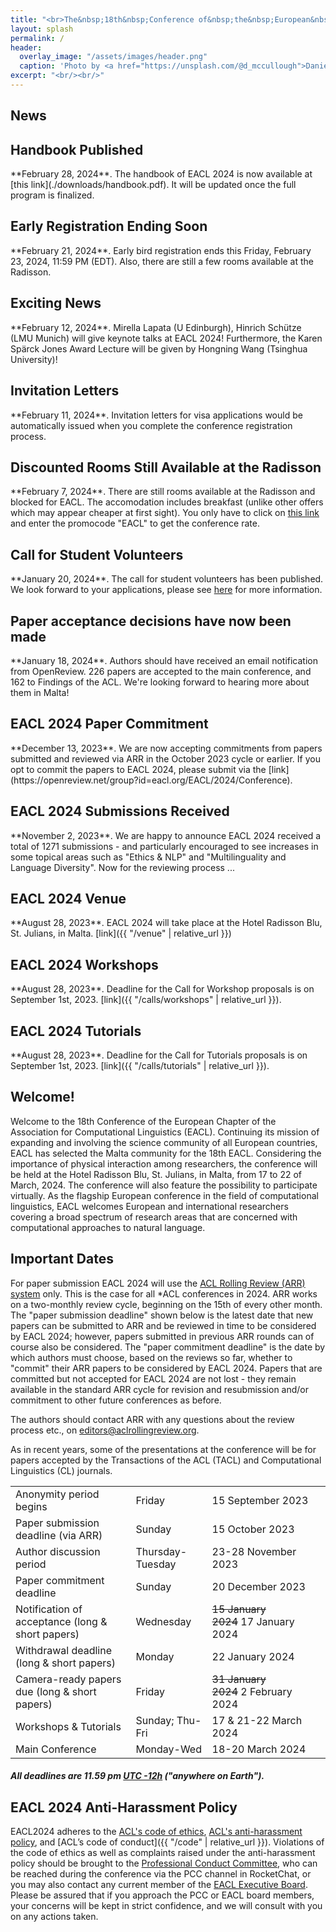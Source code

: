 ```yaml
---
title: "<br>The&nbsp;18th&nbsp;Conference of&nbsp;the&nbsp;European&nbsp;Chapter<br> of&nbsp;the&nbsp;Association for&nbsp;Computational Linguistics<br>March 17-22, 2024<br><br><br> "
layout: splash
permalink: /
header:
  overlay_image: "/assets/images/header.png"
  caption: 'Photo by <a href="https://unsplash.com/@d_mccullough">Daniel McCullough</a> on <a href="http://www.unsplash.com">Unsplash</a>'
excerpt: "<br/><br/>"
---
```

## News

<div class="notice--info" markdown="1">
  <h2 id="handbook">Handbook Published</h2>
  **February 28, 2024**. The handbook of EACL 2024 is now available at [this link](./downloads/handbook.pdf). It will be updated once the full program is finalized.
</div>


<div class="notice--info" markdown="1">
  <h2 id="early-reg-ends-soon">Early Registration Ending Soon</h2>
  **February 21, 2024**. Early bird registration ends this Friday, February 23, 2024, 11:59 PM (EDT). Also, there are still a few rooms available at the Radisson.
</div>

<div class="notice--info" markdown="1">
  <h2 id="invited-talks">Exciting News</h2>
  **February 12, 2024**. Mirella Lapata (U Edinburgh), Hinrich Schütze (LMU Munich) will give keynote talks at EACL 2024! Furthermore, the Karen Spärck Jones Award Lecture will be given by Hongning Wang (Tsinghua University)! 
</div>

<div class="notice--info" markdown="1">
  <h2 id="invitation-letter">Invitation Letters</h2>
  **February 11, 2024**. Invitation letters for visa applications would be automatically issued when you complete the conference registration process.
</div>

<div class="notice--info" markdown="1">
  <h2 id="rooms-still-available">Discounted Rooms Still Available at the Radisson</h2>
  **February 7, 2024**. There are still rooms available at the Radisson and blocked for EACL. The accomodation includes breakfast (unlike other offers which may appear cheaper at first sight). You only have to click on <a href="https://www.radissonhotels.com/en-us/hotels/radisson-blu-resort-malta-st-julians">this link</a> and enter the promocode "EACL" to get the conference rate.
</div>

<div class="notice--info" markdown="1">
  <h2 id="call-for-student-volunteers">Call for Student Volunteers</h2>
  **January 20, 2024**. The call for student volunteers has been published. We look forward to your applications, please see <a href="https://2024.eacl.org/calls/student-volunteers/">here</a> for more information.
</div>

<div class="notice--info" markdown="1">
  <h2 id="decisions-delayed">Paper acceptance decisions have now been made</h2>
  **January 18, 2024**. Authors should have received an email notification from OpenReview. 226 papers are accepted to the main conference, and 162 to Findings of the ACL. We're looking forward to hearing more about them in Malta!
</div>


<div class="notice--info" markdown="1">
  <h2 id="accepting-commitments">EACL 2024 Paper Commitment</h2>
  **December 13, 2023**. We are now accepting commitments from papers submitted and reviewed via ARR in the October 2023 cycle or earlier. If you opt to commit the papers to EACL 2024, please submit via the [link](https://openreview.net/group?id=eacl.org/EACL/2024/Conference).
</div>



<div class="notice--info" markdown="1">
  <h2 id="submissions-received">EACL 2024 Submissions Received</h2>
  **November 2, 2023**. We are happy to announce EACL 2024 received a total of 1271 submissions - and particularly encouraged to see increases in some topical areas such as "Ethics & NLP" and "Multilinguality and Language Diversity". Now for the reviewing process ...
</div>


<div class="notice--info" markdown="1">
  <h2 id="venue">EACL 2024 Venue</h2>
  **August 28, 2023**. EACL 2024 will take place at the Hotel Radisson Blu, St. Julians, in Malta. [link]({{ "/venue" | relative_url }})
</div>

<div class="notice--info" markdown="1">
  <h2 id="program-workshops">EACL 2024 Workshops</h2>
  **August 28, 2023**. Deadline for the Call for Workshop proposals is on September 1st, 2023. [link]({{ "/calls/workshops" | relative_url }}).
</div>

<div class="notice--info" markdown="1">
  <h2 id="program-workshops">EACL 2024 Tutorials</h2>
  **August 28, 2023**. Deadline for the Call for Tutorials proposals is on September 1st, 2023. [link]({{ "/calls/tutorials" | relative_url }}).
</div>

## Welcome!

Welcome to the 18th Conference of the European Chapter of the Association for Computational Linguistics (EACL). Continuing its mission of expanding and involving the science community of all European countries, EACL has selected the Malta community for the 18th EACL. Considering the importance of physical interaction among researchers, the conference will be held at the Hotel Radisson Blu, St. Julians, in Malta, from 17 to 22 of March, 2024. The conference will also feature the possibility to participate virtually. As the flagship European conference in the field of computational linguistics, EACL welcomes European and international researchers covering a broad spectrum of research areas that are concerned with computational approaches to natural language.


## Important Dates

For paper submission EACL 2024 will use the [ACL Rolling Review (ARR) system](https://aclrollingreview.org/cfp) only. This is the case for all *ACL conferences in 2024. ARR works on a two-monthly review cycle, beginning on the 15th of every other month. The "paper submission deadline" shown below is the latest date that new papers can be submitted to ARR and be reviewed in time to be considered by EACL 2024; however, papers submitted in previous ARR rounds can of course also be considered. The "paper commitment deadline" is the date by which authors must choose, based on the reviews so far, whether to "commit" their ARR papers to be considered by EACL 2024. Papers that are committed but not accepted for EACL 2024 are not lost - they remain available in the standard ARR cycle for revision and resubmission and/or commitment to other future conferences as before.

The authors should contact ARR with any questions about the review process etc., on [editors@aclrollingreview.org](mailto:editors@aclrollingreview.org).

As in recent years, some of the presentations at the conference will be for papers accepted by the Transactions of the ACL (TACL) and Computational Linguistics (CL) journals.

<table class="table-dates">
    <tbody>
        <tr>
            <td>Anonymity period begins</td>
            <td>Friday</td>
            <td>15&nbsp;September 2023</td>
        </tr>
        <tr>
            <td>Paper submission deadline (via ARR)</td>
            <td>Sunday</td>
            <td>15&nbsp;October 2023</td>
        </tr>
        <tr>
            <td>Author discussion period</td>
            <td>Thursday-Tuesday</td>
            <td>23-28&nbsp;November 2023</td>
        </tr>
        <tr>
            <td>Paper commitment deadline</td>
            <td>Sunday</td>
            <td>20&nbsp;December 2023</td>
        </tr>
        <tr>
            <td>Notification of acceptance (long & short papers)</td>
            <td>Wednesday</td>
            <td><s>15&nbsp;January 2024</s>&nbsp;17&nbsp;January 2024 </td>
        </tr>
        <tr>
            <td>Withdrawal deadline (long & short papers)</td>
            <td>Monday</td>
            <td>22&nbsp;January 2024</td>
        </tr>
        <tr>
            <td>Camera-ready papers due (long & short papers)</td>
            <td>Friday</td>
            <td><s>31&nbsp;January 2024</s>&nbsp;2&nbsp;February 2024 </td>
       </tr>
        <tr>
            <td>Workshops & Tutorials</td>
            <td>Sunday; Thu-Fri</td>
            <td>17 & 21-22&nbsp;March 2024</td>
        </tr>
        <tr>
            <td>Main Conference</td>
            <td>Monday-Wed</td>
            <td>18-20&nbsp;March 2024</td>
        </tr>
    </tbody>
</table>

##### All deadlines are 11.59 pm [UTC -12h](https://www.timeanddate.com/time/zone/timezone/utc-12) ("anywhere on Earth").

## EACL 2024 Anti-Harassment Policy

EACL2024 adheres to the [ACL's code of ethics](https://www.aclweb.org/portal/content/acl-code-ethics), [ACL's anti-harassment policy](https://www.aclweb.org/adminwiki/index.php?title=Anti-Harassment_Policy), and [ACL’s code of conduct]({{ "/code" | relative_url }}). Violations of the code of ethics as well as complaints raised under the anti-harassment policy should be brought to the [Professional Conduct Committee](https://www.aclweb.org/adminwiki/index.php?title=Professional_Conduct_Committee), who can be reached during the conference via the PCC channel in RocketChat, or you may also contact any current member of the [EACL Executive Board](http://eacl.org/general/#officers). Please be assured that if you approach the PCC or EACL board members, your concerns will be kept in strict confidence, and we will consult with you on any actions taken.
